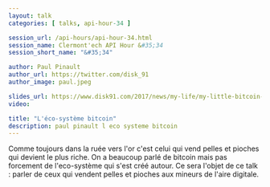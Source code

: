 ```yaml
---
layout: talk
categories: [ talks, api-hour-34 ]

session_url: /api-hours/api-hour-34.html
session_name: Clermont'ech API Hour &#35;34
session_short_name: "&#35;34"

author: Paul Pinault
author_url: https://twitter.com/disk_91
author_image: paul.jpeg

slides_url: https://www.disk91.com/2017/news/my-life/my-little-bitcoin-investment-mining-experience/
video: 

title: "L'éco-système bitcoin"
description: paul pinault l eco systeme bitcoin
---
```




Comme toujours dans la ruée vers l'or c'est celui qui vend pelles et pioches qui devient le plus riche. On a beaucoup parlé de bitcoin mais pas forcement de l'eco-système qui s'est créé autour. Ce sera l'objet de ce talk : parler de ceux qui vendent pelles et pioches aux mineurs de l'aire digitale.
